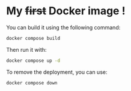 # My ~~first~~ Docker image !

You can build it using the following command:
```sh
docker compose build
```

Then run it with:
```sh
docker compose up -d
```

To remove the deployment, you can use:
```sh
docker compose down
```